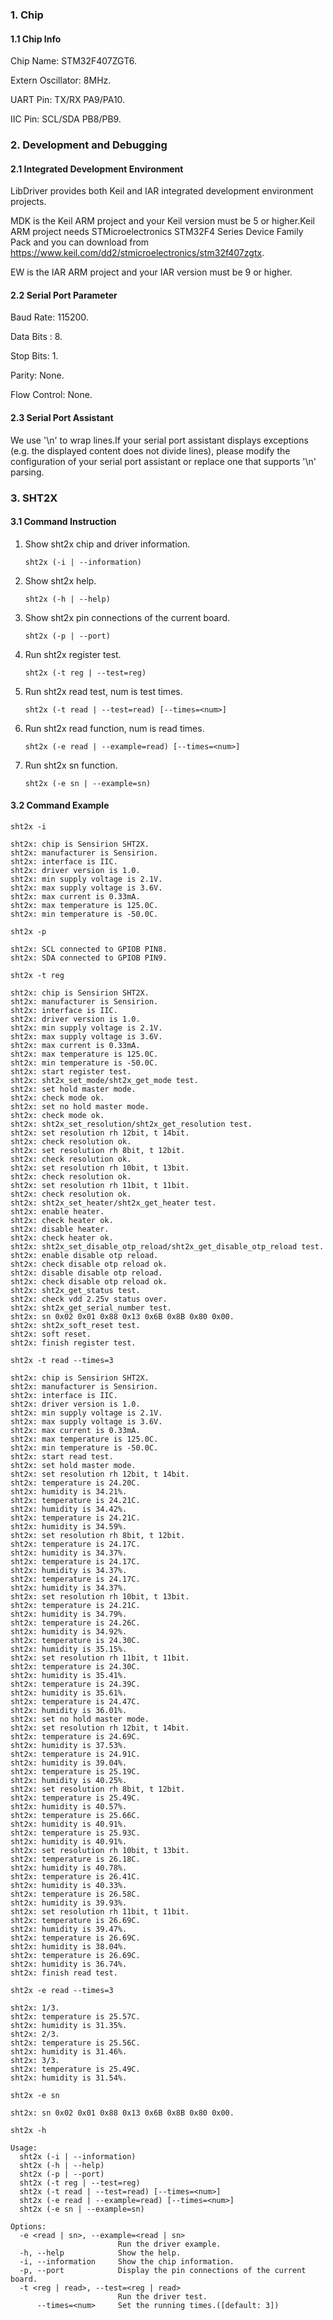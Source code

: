 ### 1. Chip

#### 1.1 Chip Info

Chip Name: STM32F407ZGT6.

Extern Oscillator: 8MHz.

UART Pin: TX/RX PA9/PA10.

IIC Pin: SCL/SDA PB8/PB9.

### 2. Development and Debugging

#### 2.1 Integrated Development Environment

LibDriver provides both Keil and IAR integrated development environment projects.

MDK is the Keil ARM project and your Keil version must be 5 or higher.Keil ARM project needs STMicroelectronics STM32F4 Series Device Family Pack and you can download from https://www.keil.com/dd2/stmicroelectronics/stm32f407zgtx.

EW is the IAR ARM project and your IAR version must be 9 or higher.

#### 2.2 Serial Port Parameter

Baud Rate: 115200.

Data Bits : 8.

Stop Bits: 1.

Parity: None.

Flow Control: None.

#### 2.3 Serial Port Assistant

We use '\n' to wrap lines.If your serial port assistant displays exceptions (e.g. the displayed content does not divide lines), please modify the configuration of your serial port assistant or replace one that supports '\n' parsing.

### 3. SHT2X

#### 3.1 Command Instruction

1. Show sht2x chip and driver information.

   ```shell
   sht2x (-i | --information)
   ```

2. Show sht2x help.

   ```shell
   sht2x (-h | --help)
   ```

3. Show sht2x pin connections of the current board.

   ```shell
   sht2x (-p | --port)
   ```

4. Run sht2x register test.

   ```shell
   sht2x (-t reg | --test=reg)
   ```

5. Run sht2x read test, num is test times.

   ```shell
   sht2x (-t read | --test=read) [--times=<num>]
   ```


6. Run sht2x read function, num is read times.

   ```shell
   sht2x (-e read | --example=read) [--times=<num>]
   ```

7. Run sht2x sn function.

   ```shell
   sht2x (-e sn | --example=sn)
   ```

#### 3.2 Command Example

```shell
sht2x -i

sht2x: chip is Sensirion SHT2X.
sht2x: manufacturer is Sensirion.
sht2x: interface is IIC.
sht2x: driver version is 1.0.
sht2x: min supply voltage is 2.1V.
sht2x: max supply voltage is 3.6V.
sht2x: max current is 0.33mA.
sht2x: max temperature is 125.0C.
sht2x: min temperature is -50.0C.
```

```shell
sht2x -p

sht2x: SCL connected to GPIOB PIN8.
sht2x: SDA connected to GPIOB PIN9.
```

```shell
sht2x -t reg

sht2x: chip is Sensirion SHT2X.
sht2x: manufacturer is Sensirion.
sht2x: interface is IIC.
sht2x: driver version is 1.0.
sht2x: min supply voltage is 2.1V.
sht2x: max supply voltage is 3.6V.
sht2x: max current is 0.33mA.
sht2x: max temperature is 125.0C.
sht2x: min temperature is -50.0C.
sht2x: start register test.
sht2x: sht2x_set_mode/sht2x_get_mode test.
sht2x: set hold master mode.
sht2x: check mode ok.
sht2x: set no hold master mode.
sht2x: check mode ok.
sht2x: sht2x_set_resolution/sht2x_get_resolution test.
sht2x: set resolution rh 12bit, t 14bit.
sht2x: check resolution ok.
sht2x: set resolution rh 8bit, t 12bit.
sht2x: check resolution ok.
sht2x: set resolution rh 10bit, t 13bit.
sht2x: check resolution ok.
sht2x: set resolution rh 11bit, t 11bit.
sht2x: check resolution ok.
sht2x: sht2x_set_heater/sht2x_get_heater test.
sht2x: enable heater.
sht2x: check heater ok.
sht2x: disable heater.
sht2x: check heater ok.
sht2x: sht2x_set_disable_otp_reload/sht2x_get_disable_otp_reload test.
sht2x: enable disable otp reload.
sht2x: check disable otp reload ok.
sht2x: disable disable otp reload.
sht2x: check disable otp reload ok.
sht2x: sht2x_get_status test.
sht2x: check vdd 2.25v status over.
sht2x: sht2x_get_serial_number test.
sht2x: sn 0x02 0x01 0x88 0x13 0x6B 0x8B 0x80 0x00.
sht2x: sht2x_soft_reset test.
sht2x: soft reset.
sht2x: finish register test.
```

```shell
sht2x -t read --times=3

sht2x: chip is Sensirion SHT2X.
sht2x: manufacturer is Sensirion.
sht2x: interface is IIC.
sht2x: driver version is 1.0.
sht2x: min supply voltage is 2.1V.
sht2x: max supply voltage is 3.6V.
sht2x: max current is 0.33mA.
sht2x: max temperature is 125.0C.
sht2x: min temperature is -50.0C.
sht2x: start read test.
sht2x: set hold master mode.
sht2x: set resolution rh 12bit, t 14bit.
sht2x: temperature is 24.20C.
sht2x: humidity is 34.21%.
sht2x: temperature is 24.21C.
sht2x: humidity is 34.42%.
sht2x: temperature is 24.21C.
sht2x: humidity is 34.59%.
sht2x: set resolution rh 8bit, t 12bit.
sht2x: temperature is 24.17C.
sht2x: humidity is 34.37%.
sht2x: temperature is 24.17C.
sht2x: humidity is 34.37%.
sht2x: temperature is 24.17C.
sht2x: humidity is 34.37%.
sht2x: set resolution rh 10bit, t 13bit.
sht2x: temperature is 24.21C.
sht2x: humidity is 34.79%.
sht2x: temperature is 24.26C.
sht2x: humidity is 34.92%.
sht2x: temperature is 24.30C.
sht2x: humidity is 35.15%.
sht2x: set resolution rh 11bit, t 11bit.
sht2x: temperature is 24.30C.
sht2x: humidity is 35.41%.
sht2x: temperature is 24.39C.
sht2x: humidity is 35.61%.
sht2x: temperature is 24.47C.
sht2x: humidity is 36.01%.
sht2x: set no hold master mode.
sht2x: set resolution rh 12bit, t 14bit.
sht2x: temperature is 24.69C.
sht2x: humidity is 37.53%.
sht2x: temperature is 24.91C.
sht2x: humidity is 39.04%.
sht2x: temperature is 25.19C.
sht2x: humidity is 40.25%.
sht2x: set resolution rh 8bit, t 12bit.
sht2x: temperature is 25.49C.
sht2x: humidity is 40.57%.
sht2x: temperature is 25.66C.
sht2x: humidity is 40.91%.
sht2x: temperature is 25.93C.
sht2x: humidity is 40.91%.
sht2x: set resolution rh 10bit, t 13bit.
sht2x: temperature is 26.18C.
sht2x: humidity is 40.78%.
sht2x: temperature is 26.41C.
sht2x: humidity is 40.33%.
sht2x: temperature is 26.58C.
sht2x: humidity is 39.93%.
sht2x: set resolution rh 11bit, t 11bit.
sht2x: temperature is 26.69C.
sht2x: humidity is 39.47%.
sht2x: temperature is 26.69C.
sht2x: humidity is 38.04%.
sht2x: temperature is 26.69C.
sht2x: humidity is 36.74%.
sht2x: finish read test.
```

```shell
sht2x -e read --times=3

sht2x: 1/3.
sht2x: temperature is 25.57C.
sht2x: humidity is 31.35%.
sht2x: 2/3.
sht2x: temperature is 25.56C.
sht2x: humidity is 31.46%.
sht2x: 3/3.
sht2x: temperature is 25.49C.
sht2x: humidity is 31.54%.
```

```shell
sht2x -e sn

sht2x: sn 0x02 0x01 0x88 0x13 0x6B 0x8B 0x80 0x00.
```

```shell
sht2x -h

Usage:
  sht2x (-i | --information)
  sht2x (-h | --help)
  sht2x (-p | --port)
  sht2x (-t reg | --test=reg)
  sht2x (-t read | --test=read) [--times=<num>]
  sht2x (-e read | --example=read) [--times=<num>]
  sht2x (-e sn | --example=sn)

Options:
  -e <read | sn>, --example=<read | sn>
                        Run the driver example.
  -h, --help            Show the help.
  -i, --information     Show the chip information.
  -p, --port            Display the pin connections of the current board.
  -t <reg | read>, --test=<reg | read>
                        Run the driver test.
      --times=<num>     Set the running times.([default: 3])
```

